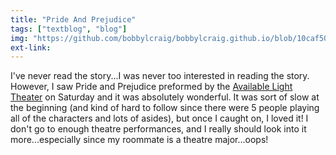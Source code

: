 ```yaml
---
title: "Pride And Prejudice"
tags: ["textblog", "blog"]
img: "https://github.com/bobbylcraig/bobbylcraig.github.io/blob/10caf5019e8c0a70f58e23518d8cc9122a339a2a/blog/images/PrideAndPrejudice.jpg?raw=true"
ext-link:
---
```


I've never read the story...I was never too interested in reading the story. However, I saw Pride and Prejudice preformed by the <a href="//avltheatre.com">Available Light Theater</a> on Saturday and it was absolutely wonderful. It was sort of slow at the beginning (and kind of hard to follow since there were 5 people playing all of the characters and lots of asides), but once I caught on, I loved it! I don't go to enough theatre performances, and I really should look into it more...especially since my roommate is a theatre major...oops!
